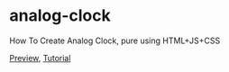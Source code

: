 # analog-clock
How To Create Analog Clock, pure using HTML+JS+CSS

[Preview](https://as-shiddiq.github.io/analog-clock/), [Tutorial](https://youtu.be/bwcQXC4sY1o)
